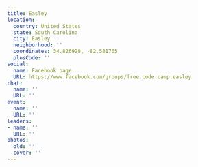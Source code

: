 ```yaml
---
title: Easley
location:
  country: United States
  state: South Carolina
  city: Easley
  neighborhood: ''
  coordinates: 34.826928, -82.581705
  plusCode: ''
social:
  name: Facebook page
  URL: https://www.facebook.com/groups/free.code.camp.easley
chat:
  name: ''
  URL: ''
event:
  name: ''
  URL: ''
leaders:
- name: ''
  URL: ''
photos:
  old: ''
  cover: ''
---
```

